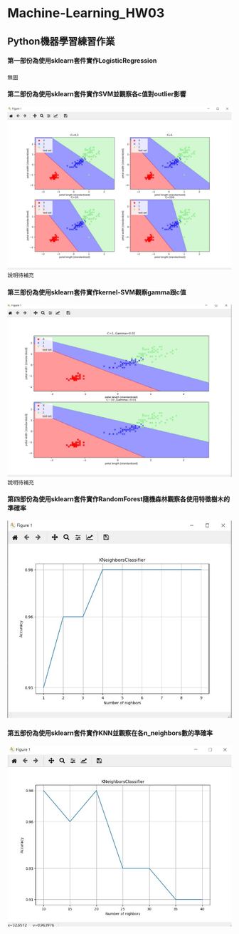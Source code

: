 # Machine-Learning_HW03
## Python機器學習練習作業
#### 第一部份為使用sklearn套件實作LogisticRegression
`無圖`
#### 第二部份為使用sklearn套件實作SVM並觀察各c值對outlier影響
![image](https://github.com/WuSiangRu/Machine-Learning_HW03/blob/master/HW_3-2%2C3-3/HW3-2_result/01.JPG)
`說明待補充`
#### 第三部份為使用sklearn套件實作kernel-SVM觀察gamma跟c值
![image](https://github.com/WuSiangRu/Machine-Learning_HW03/blob/master/HW_3-2%2C3-3/HW3-3_result/02.JPG)
`說明待補充`
#### 第四部份為使用sklearn套件實作RandomForest隨機森林觀察各使用特徵樹木的準確率
![image](https://github.com/WuSiangRu/Machine-Learning_HW03/blob/master/HW_3-4%2C3-5/HW3-4_result/03.JPG)
#### 第五部份為使用sklearn套件實作KNN並觀察在各n_neighbors數的準確率
![image](https://github.com/WuSiangRu/Machine-Learning_HW03/blob/master/HW_3-4%2C3-5/HW3-5_result/04.JPG)

